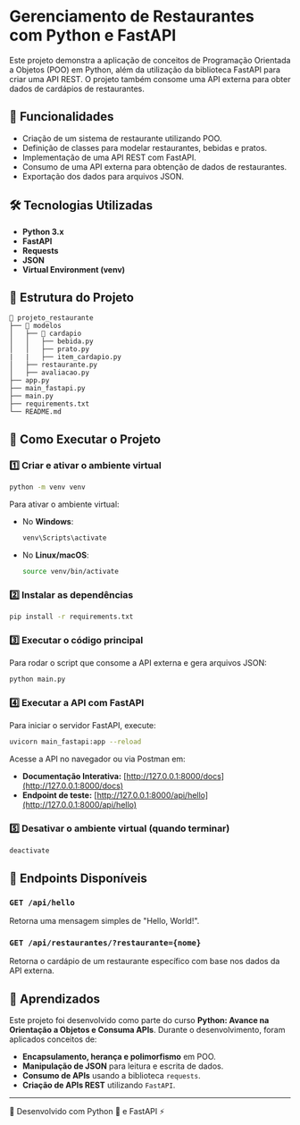 # Gerenciamento de Restaurantes com Python e FastAPI

Este projeto demonstra a aplicação de conceitos de Programação Orientada a Objetos (POO) em Python, além da utilização da biblioteca FastAPI para criar uma API REST. O projeto também consome uma API externa para obter dados de cardápios de restaurantes.

## 📌 Funcionalidades
- Criação de um sistema de restaurante utilizando POO.
- Definição de classes para modelar restaurantes, bebidas e pratos.
- Implementação de uma API REST com FastAPI.
- Consumo de uma API externa para obtenção de dados de restaurantes.
- Exportação dos dados para arquivos JSON.

## 🛠 Tecnologias Utilizadas
- **Python 3.x**
- **FastAPI**
- **Requests**
- **JSON**
- **Virtual Environment (venv)**

## 📁 Estrutura do Projeto
```
📂 projeto_restaurante
├── 📂 modelos
│   ├── 📂 cardapio
│   │   ├── bebida.py
│   │   ├── prato.py
|   |   ├── item_cardapio.py
│   ├── restaurante.py
│   ├── avaliacao.py
├── app.py
├── main_fastapi.py
├── main.py
├── requirements.txt
└── README.md
```

## 🚀 Como Executar o Projeto

### 1️⃣ Criar e ativar o ambiente virtual
```sh
python -m venv venv
```
Para ativar o ambiente virtual:
- No **Windows**:
  ```sh
  venv\Scripts\activate
  ```
- No **Linux/macOS**:
  ```sh
  source venv/bin/activate
  ```

### 2️⃣ Instalar as dependências
```sh
pip install -r requirements.txt
```

### 3️⃣ Executar o código principal
Para rodar o script que consome a API externa e gera arquivos JSON:
```sh
python main.py
```

### 4️⃣ Executar a API com FastAPI
Para iniciar o servidor FastAPI, execute:
```sh
uvicorn main_fastapi:app --reload
```
Acesse a API no navegador ou via Postman em:
- **Documentação Interativa:** [http://127.0.0.1:8000/docs](http://127.0.0.1:8000/docs)
- **Endpoint de teste:** [http://127.0.0.1:8000/api/hello](http://127.0.0.1:8000/api/hello)

### 5️⃣ Desativar o ambiente virtual (quando terminar)
```sh
deactivate
```

## 📌 Endpoints Disponíveis

### `GET /api/hello`
Retorna uma mensagem simples de "Hello, World!".

### `GET /api/restaurantes/?restaurante={nome}`
Retorna o cardápio de um restaurante específico com base nos dados da API externa.

## 📝 Aprendizados
Este projeto foi desenvolvido como parte do curso **Python: Avance na Orientação a Objetos e Consuma APIs**. Durante o desenvolvimento, foram aplicados conceitos de:
- **Encapsulamento, herança e polimorfismo** em POO.
- **Manipulação de JSON** para leitura e escrita de dados.
- **Consumo de APIs** usando a biblioteca `requests`.
- **Criação de APIs REST** utilizando `FastAPI`.

---
🚀 Desenvolvido com Python 🐍 e FastAPI ⚡

